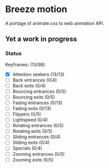 # Breeze motion

A portage of animate.css to web animation API.

## Yet a work in progress

### Status

Keyframes: (13/98)

- [x] Attention seekers (13/13)
- [ ] Back entrances (0/4)
- [ ] Back exits (0/4)
- [ ] Bouncing entrances (0/5)
- [ ] Bouncing exits (0/5)
- [ ] Fading entrances (0/13)
- [ ] Fading exits (0/13)
- [ ] Flippers (0/5)
- [ ] Lightspeed (0/4)
- [ ] Rotating entrances (0/5)
- [ ] Rotating exits (0/5)
- [ ] Sliding entrances (0/4)
- [ ] Sliding exits (0/4)
- [ ] Specials (0/4)
- [ ] Zooming entrances (0/5)
- [ ] Zooming exits (0/5)
